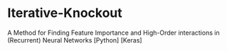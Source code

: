 # Iterative-Knockout
A Method for Finding Feature Importance and High-Order interactions in (Recurrent) Neural Networks [Python] [Keras]
